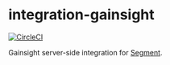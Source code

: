 # integration-gainsight

[![CircleCI](https://circleci.com/gh/segment-integrations/integration-gainsight.svg?style=shield&circle-token=548b614c3c80de4434043e2aeb39ad89e96409e4)](https://circleci.com/gh/segment-integrations/integration-gainsight)
  
Gainsight server-side integration for [Segment](https://segment.com).
